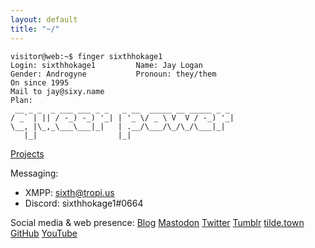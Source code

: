 ```yaml
---
layout: default
title: "~/"
---
```


```
visitor@web:~$ finger sixthhokage1
Login: sixthhokage1   		Name: Jay Logan
Gender: Androgyne       	Pronoun: they/them
On since 1995
Mail to jay@sixy.name
Plan:
 __ _ _  _ ___ ___ _ _   _ __  _____ __ _____ _ _
/ _` | || / -_) -_) '_| | '_ \/ _ \ V  V / -_) '_|
\__, |\_,_\___\___|_|   | .__/\___/\_/\_/\___|_|
   |_|                  |_|

```


[Projects](/projects.html)

Messaging:
<!-- * Matrix: @sixthhokage1:matrix.unionroom.xyz -->
* XMPP: sixth@tropi.us
* Discord: sixthhokage1#0664

Social media & web presence:
[Blog](https://blog.sixy.name)
<a rel="me" href="https://jubi.life/@sixthhokage95">Mastodon</a>
[Twitter](https://twitter.com/Sixthhokage95)
[Tumblr](https://sixthhokage1.tumblr.com)
[tilde.town](http://tilde.town/~sixthhokage1)
[GitHub](https://github.com/Sixthhokage1)
[YouTube](https://www.youtube.com/user/Sixthhokage95)
